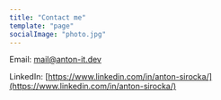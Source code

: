 ```yaml
---
title: "Contact me"
template: "page"
socialImage: "photo.jpg"
---
```


Email: [mail@anton-it.dev](mailto:mail@anton-it.dev)

LinkedIn: [https://www.linkedin.com/in/anton-sirocka/](https://www.linkedin.com/in/anton-sirocka/)
